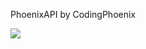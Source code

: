 PhoenixAPI by CodingPhoenix

[![](https://jitpack.io/v/xjanx05/phoenixAPI.svg)](https://jitpack.io/#xjanx05/phoenixAPI)
